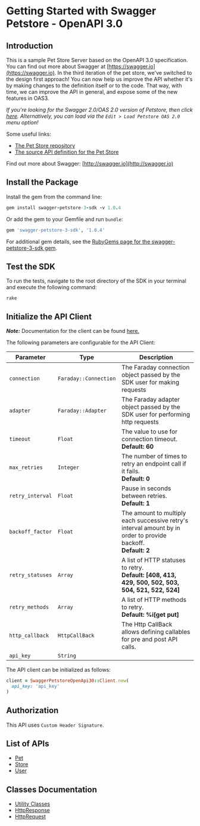 
# Getting Started with Swagger Petstore - OpenAPI 3.0

## Introduction

This is a sample Pet Store Server based on the OpenAPI 3.0 specification.  You can find out more about
Swagger at [https://swagger.io](https://swagger.io). In the third iteration of the pet store, we've switched to the design first approach!
You can now help us improve the API whether it's by making changes to the definition itself or to the code.
That way, with time, we can improve the API in general, and expose some of the new features in OAS3.

_If you're looking for the Swagger 2.0/OAS 2.0 version of Petstore, then click [here](https://editor.swagger.io/?url=https://petstore.swagger.io/v2/swagger.yaml). Alternatively, you can load via the `Edit > Load Petstore OAS 2.0` menu option!_

Some useful links:

- [The Pet Store repository](https://github.com/swagger-api/swagger-petstore)
- [The source API definition for the Pet Store](https://github.com/swagger-api/swagger-petstore/blob/master/src/main/resources/openapi.yaml)

Find out more about Swagger: [http://swagger.io](http://swagger.io)

## Install the Package

Install the gem from the command line:

```ruby
gem install swagger-petstore-3-sdk -v 1.0.4
```

Or add the gem to your Gemfile and run `bundle`:

```ruby
gem 'swagger-petstore-3-sdk', '1.0.4'
```

For additional gem details, see the [RubyGems page for the swagger-petstore-3-sdk gem](https://rubygems.org/gems/swagger-petstore-3-sdk/versions/1.0.4).

## Test the SDK

To run the tests, navigate to the root directory of the SDK in your terminal and execute the following command:

```
rake
```

## Initialize the API Client

**_Note:_** Documentation for the client can be found [here.](https://www.github.com/moizgillani/swagger-petstore-3-ruby-sdk/tree/1.0.4/doc/client.md)

The following parameters are configurable for the API Client:

| Parameter | Type | Description |
|  --- | --- | --- |
| `connection` | `Faraday::Connection` | The Faraday connection object passed by the SDK user for making requests |
| `adapter` | `Faraday::Adapter` | The Faraday adapter object passed by the SDK user for performing http requests |
| `timeout` | `Float` | The value to use for connection timeout. <br> **Default: 60** |
| `max_retries` | `Integer` | The number of times to retry an endpoint call if it fails. <br> **Default: 0** |
| `retry_interval` | `Float` | Pause in seconds between retries. <br> **Default: 1** |
| `backoff_factor` | `Float` | The amount to multiply each successive retry's interval amount by in order to provide backoff. <br> **Default: 2** |
| `retry_statuses` | `Array` | A list of HTTP statuses to retry. <br> **Default: [408, 413, 429, 500, 502, 503, 504, 521, 522, 524]** |
| `retry_methods` | `Array` | A list of HTTP methods to retry. <br> **Default: %i[get put]** |
| `http_callback` | `HttpCallBack` | The Http CallBack allows defining callables for pre and post API calls. |
| `api_key` | `String` |  |

The API client can be initialized as follows:

```ruby
client = SwaggerPetstoreOpenApi30::Client.new(
  api_key: 'api_key'
)
```

## Authorization

This API uses `Custom Header Signature`.

## List of APIs

* [Pet](https://www.github.com/moizgillani/swagger-petstore-3-ruby-sdk/tree/1.0.4/doc/controllers/pet.md)
* [Store](https://www.github.com/moizgillani/swagger-petstore-3-ruby-sdk/tree/1.0.4/doc/controllers/store.md)
* [User](https://www.github.com/moizgillani/swagger-petstore-3-ruby-sdk/tree/1.0.4/doc/controllers/user.md)

## Classes Documentation

* [Utility Classes](https://www.github.com/moizgillani/swagger-petstore-3-ruby-sdk/tree/1.0.4/doc/utility-classes.md)
* [HttpResponse](https://www.github.com/moizgillani/swagger-petstore-3-ruby-sdk/tree/1.0.4/doc/http-response.md)
* [HttpRequest](https://www.github.com/moizgillani/swagger-petstore-3-ruby-sdk/tree/1.0.4/doc/http-request.md)

